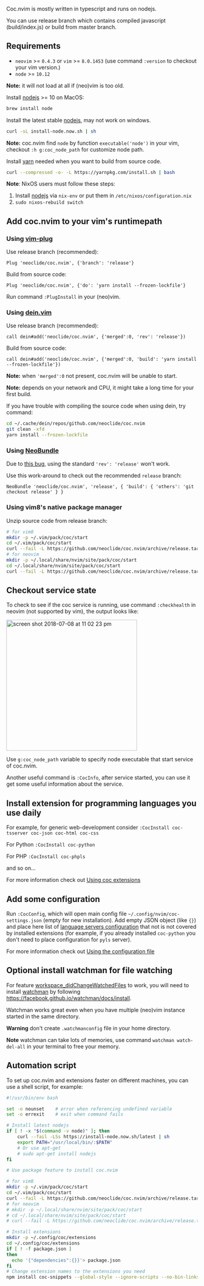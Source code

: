 Coc.nvim is mostly written in typescript and runs on nodejs.

You can use release branch which contains compiled javascript (build/index.js) or build from master branch.

## Requirements

* `neovim` >= `0.4.3` or `vim` >= `8.0.1453` (use command `:version` to checkout your vim version.)
* `node` >= `10.12`

**Note:** it will not load at all if (neo)vim is too old.

Install [nodejs](https://nodejs.org/) >= 10 on MacOS:

```bash
brew install node
```

Install the latest stable [nodejs](https://nodejs.org/), may not work on windows.

```sh
curl -sL install-node.now.sh | sh
```

**Note:** coc.nvim find `node` by function `executable('node')` in your vim, checkout
`:h g:coc_node_path` for customize node path.  

Install [yarn](https://yarnpkg.com/) needed when you want to build from source code.

```sh
curl --compressed -o- -L https://yarnpkg.com/install.sh | bash
```

**Note**: NixOS users must follow these steps:

1. Install [nodejs](https://nodejs.org/en/download/) via `nix-env` or put them in `/etc/nixos/configuration.nix`
2. `sudo nixos-rebuild switch`

## Add coc.nvim to your vim's runtimepath

### Using [vim-plug](https://github.com/junegunn/vim-plug)

Use release branch (recommended):

``` vim
Plug 'neoclide/coc.nvim', {'branch': 'release'}
```

Build from source code:

``` vim
Plug 'neoclide/coc.nvim', {'do': 'yarn install --frozen-lockfile'}
```

Run command `:PlugInstall` in your (neo)vim.

### Using [dein.vim](https://github.com/Shougo/dein.vim)

Use release branch (recommended):

``` vim
call dein#add('neoclide/coc.nvim', {'merged':0, 'rev': 'release'})
```

Build from source code:

``` vim
call dein#add('neoclide/coc.nvim', {'merged':0, 'build': 'yarn install --frozen-lockfile'})
```

**Note:** when `'merged':0` not present, coc.nvim will be unable to start.

**Note:** depends on your network and CPU, it might take a long time for your first build.

If you have trouble with compiling the source code when using dein, try command:

``` sh
cd ~/.cache/dein/repos/github.com/neoclide/coc.nvim
git clean -xfd
yarn install --frozen-lockfile
```

### Using [NeoBundle](https://github.com/Shougo/neobundle.vim)

Due to [this bug](https://github.com/Shougo/neobundle.vim/issues/530), using the standard `'rev': 'release'` won't work.

Use this work-around to check out the recommended `release` branch:

``` vim
NeoBundle 'neoclide/coc.nvim', 'release', { 'build': { 'others': 'git checkout release' } }
```

### Using vim8's native package manager

Unzip source code from release branch:

```sh
# for vim8
mkdir -p ~/.vim/pack/coc/start
cd ~/.vim/pack/coc/start
curl --fail -L https://github.com/neoclide/coc.nvim/archive/release.tar.gz|tar xzfv -
# for neovim
mkdir -p ~/.local/share/nvim/site/pack/coc/start
cd ~/.local/share/nvim/site/pack/coc/start
curl --fail -L https://github.com/neoclide/coc.nvim/archive/release.tar.gz|tar xzfv -
```

## Checkout service state

To check to see if the coc service is running, use command `:checkhealth` in neovim (not supported by vim), the output looks like:

<img width="344" alt="screen shot 2018-07-08 at 11 02 23 pm" src="https://user-images.githubusercontent.com/251450/42421117-001a81ee-8303-11e8-929a-91da4ac9feea.png">

Use `g:coc_node_path` variable to specify node executable that start service of coc.nvim.

Another useful command is `:CocInfo`, after service started, you can use it get some useful information about the service.

## Install extension for programming languages you use daily

For example, for generic web-development consider `:CocInstall coc-tsserver coc-json coc-html coc-css`

For Python `:CocInstall coc-python`

For PHP `:CocInstall coc-phpls`

and so on...

For more information check out [Using coc extensions](https://github.com/neoclide/coc.nvim/wiki/Using-coc-extensions)

## Add some configuration

Run `:CocConfig`, which will open main config file `~/.config/nvim/coc-settings.json` (empty for new installation). Add empty JSON object (like `{}`) and place here list of [language servers configuration](https://github.com/neoclide/coc.nvim/wiki/Language-servers) that not is not covered by installed extensions (for example, if you already installed `coc-python` you don't need to place configuration for `pyls` server).

For more information check out [Using the configuration file](https://github.com/neoclide/coc.nvim/wiki/Using-the-configuration-file)

## Optional install watchman for file watching

For feature [workspace_didChangeWatchedFiles](https://microsoft.github.io/language-server-protocol/specification#workspace_didChangeWatchedFiles) to work, you will need to install [watchman](https://facebook.github.io/watchman) by following <https://facebook.github.io/watchman/docs/install>.

Watchman works great even when you have multiple (neo)vim instance started in the same directory.

**Warning** don't create `.watchmanconfig` file in your home directory.

**Note** watchman can take lots of memories, use command `watchman watch-del-all` in your terminal to free your memory.

## Automation script

To set up coc.nvim and extensions faster on different machines, you can use a shell script, for example:

``` sh
#!/usr/bin/env bash

set -o nounset    # error when referencing undefined variable
set -o errexit    # exit when command fails

# Install latest nodejs
if [ ! -x "$(command -v node)" ]; then
    curl --fail -LSs https://install-node.now.sh/latest | sh
    export PATH="/usr/local/bin/:$PATH"
    # Or use apt-get
    # sudo apt-get install nodejs
fi

# Use package feature to install coc.nvim

# for vim8
mkdir -p ~/.vim/pack/coc/start
cd ~/.vim/pack/coc/start
curl --fail -L https://github.com/neoclide/coc.nvim/archive/release.tar.gz | tar xzfv -
# for neovim
# mkdir -p ~/.local/share/nvim/site/pack/coc/start
# cd ~/.local/share/nvim/site/pack/coc/start
# curl --fail -L https://github.com/neoclide/coc.nvim/archive/release.tar.gz | tar xzfv -

# Install extensions
mkdir -p ~/.config/coc/extensions
cd ~/.config/coc/extensions
if [ ! -f package.json ]
then
  echo '{"dependencies":{}}'> package.json
fi
# Change extension names to the extensions you need
npm install coc-snippets --global-style --ignore-scripts --no-bin-links --no-package-lock --only=prod
```
